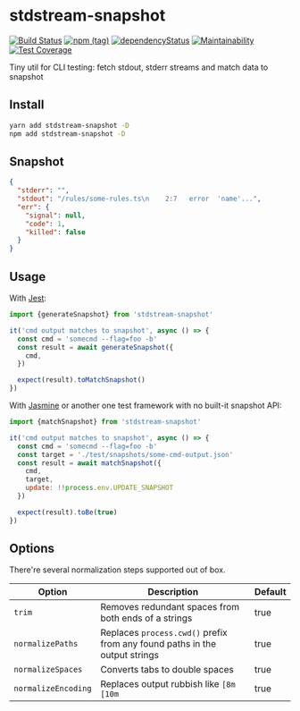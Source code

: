 # stdstream-snapshot
[![Build Status](https://travis-ci.com/qiwi/stdstream-snapshot.svg?branch=master)](https://travis-ci.com/qiwi/stdstream-snapshot)
[![npm (tag)](https://img.shields.io/npm/v/stdstream-snapshot/latest.svg)](https://www.npmjs.com/package/stdstream-snapshot)
[![dependencyStatus](https://img.shields.io/david/qiwi/stdstream-snapshot.svg?maxAge=300)](https://david-dm.org/qiwi/stdstream-snapshot)
[![Maintainability](https://api.codeclimate.com/v1/badges/5770053f57f0656df4ea/maintainability)](https://codeclimate.com/github/qiwi/stdstream-snapshot/maintainability)
[![Test Coverage](https://api.codeclimate.com/v1/badges/5770053f57f0656df4ea/test_coverage)](https://codeclimate.com/github/qiwi/stdstream-snapshot/test_coverage)

Tiny util for CLI testing: fetch stdout, stderr streams and match data to snapshot

## Install
```bash
yarn add stdstream-snapshot -D
npm add stdstream-snapshot -D
```

## Snapshot
```json
{
  "stderr": "",
  "stdout": "/rules/some-rules.ts\n    2:7   error  'name'...",
  "err": {
    "signal": null,
    "code": 1,
    "killed": false
  }
}
```

## Usage
With [Jest](https://jestjs.io/):
```javascript
import {generateSnapshot} from 'stdstream-snapshot'

it('cmd output matches to snapshot', async () => {
  const cmd = 'somecmd --flag=foo -b'
  const result = await generateSnapshot({
    cmd,
  })

  expect(result).toMatchSnapshot()
})
```

With [Jasmine](https://jasmine.github.io/) or another one test framework with no built-it snapshot API:
```javascript
import {matchSnapshot} from 'stdstream-snapshot'

it('cmd output matches to snapshot', async () => {
  const cmd = 'somecmd --flag=foo -b'
  const target = './test/snapshots/some-cmd-output.json'
  const result = await matchSnapshot({
    cmd,
    target,
    update: !!process.env.UPDATE_SNAPSHOT
  })

  expect(result).toBe(true)
})
```

## Options
There're several normalization steps supported out of box.

| Option              | Description | Default |
|---------------------|-------------|---------|
| `trim`              | Removes redundant spaces from both ends of a strings | true |
| `normalizePaths`    | Replaces `process.cwd()` prefix from any found paths in the output strings | true |
| `normalizeSpaces`   | Converts tabs to double spaces | true |
| `normalizeEncoding` | Replaces output rubbish like `[8m [10m` | true |
